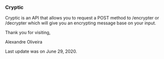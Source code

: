 ### Cryptic

Cryptic is an API that allows you to request a POST method to /encrypter or /decrypter 
which will give you an encrypting message base on your input.

Thank you for visiting,

Alexandre Oliveira

Last update was on June 29, 2020.
